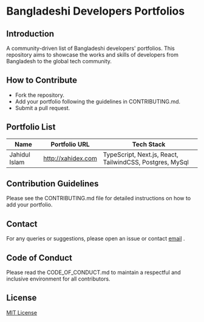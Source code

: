 # Bangladeshi Developers Portfolios

## Introduction
A community-driven list of Bangladeshi developers' portfolios. This repository aims to showcase the works and skills of developers from Bangladesh to the global tech community.

## How to Contribute
- Fork the repository.
- Add your portfolio following the guidelines in CONTRIBUTING.md.
- Submit a pull request.

## Portfolio List
| Name | Portfolio URL | Tech Stack |
| ---- | ------------- | ---------- |
| Jahidul Islam | http://xahidex.com | TypeScript, Next.js, React, TailwindCSS, Postgres, MySql  |

## Contribution Guidelines
Please see the CONTRIBUTING.md file for detailed instructions on how to add your portfolio.

## Contact
For any queries or suggestions, please open an issue or contact [email](mailto:me@xahidex.com)
.

## Code of Conduct
Please read the CODE_OF_CONDUCT.md to maintain a respectful and inclusive environment for all contributors.

## License
[MIT License](LICENSE)
